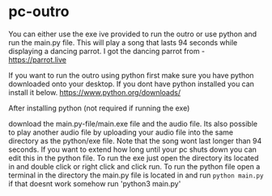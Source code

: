 # pc-outro
You can either use the exe ive provided to run the outro or use python and run the main.py file. This will play a song that lasts 94 seconds while displaying a dancing parrot. I got the dancing parrot from - 
https://parrot.live

If you want to run the outro using python first make sure you have python downloaded onto your desktop. If you dont have python installed you can install it below.
https://www.python.org/downloads/

After installing python (not required if running the exe)

download the main.py-file/main.exe file and the audio file. Its also possible to play another audio file by uploading your audio file into the same
directory as the python/exe file. Note that the song wont last longer than 94 seconds. If you want to extend how long until your pc shuts down you can edit this in the python file. 
To run the exe just open the directory its located in and double click or right click and click run.
To run the python file open a terminal in the directory the main.py file is located in and run `python main.py` if that doesnt work somehow run 'python3 main.py'
